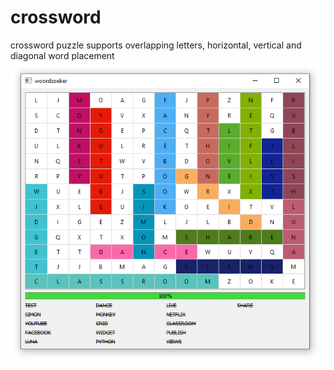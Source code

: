 # crossword
crossword puzzle
supports overlapping letters, horizontal, vertical and diagonal word placement
![Screenshot](Screenshot.png)
